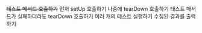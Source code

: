 ~~테스트 메서드 호출하기~~
먼저 setUp 호출하기
나중에 tearDown 호출하기
테스트 매서드가 실패하더라도 tearDown 호출하기
여러 개의 테스트 실행하기
수집된 결과를 출력하기
